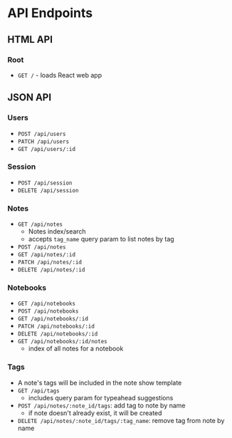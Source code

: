# API Endpoints

## HTML API

### Root

- `GET /` - loads React web app

## JSON API

### Users

- `POST /api/users`
- `PATCH /api/users`
- `GET /api/users/:id`

### Session

- `POST /api/session`
- `DELETE /api/session`

### Notes

- `GET /api/notes`
  - Notes index/search
  - accepts `tag_name` query param to list notes by tag
- `POST /api/notes`
- `GET /api/notes/:id`
- `PATCH /api/notes/:id`
- `DELETE /api/notes/:id`

### Notebooks

- `GET /api/notebooks`
- `POST /api/notebooks`
- `GET /api/notebooks/:id`
- `PATCH /api/notebooks/:id`
- `DELETE /api/notebooks/:id`
- `GET /api/notebooks/:id/notes`
  - index of all notes for a notebook

### Tags

- A note's tags will be included in the note show template
- `GET /api/tags`
  - includes query param for typeahead suggestions
- `POST /api/notes/:note_id/tags`: add tag to note by name
  - if note doesn't already exist, it will be created
- `DELETE /api/notes/:note_id/tags/:tag_name`: remove tag from note by
  name
